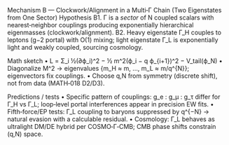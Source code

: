 Mechanism B — Clockwork/Alignment in a Multi‑Γ Chain (Two Eigenstates from One Sector)
Hypothesis
B1. Γ is a *sector* of N coupled scalars with nearest‑neighbor couplings producing exponentially hierarchical eigenmasses (clockwork/alignment).
B2. Heavy eigenstate Γ_H couples to leptons (g−2 portal) with O(1) mixing; light eigenstate Γ_L is exponentially light and weakly coupled, sourcing cosmology.

Math sketch
• L = Σ_i ½(∂ϕ_i)^2 − ½ m^2(ϕ_i − q ϕ_{i+1})^2 − V_tail(ϕ_N)
• Diagonalize M^2 → eigenvalues {m_H ≈ m, …, m_L ≈ m/q^{N}}; eigenvectors fix couplings.
• Choose q,N from symmetry (discrete shift), not from data (MATH‑018 D2/D3).

Predictions / tests
• Specific pattern of couplings: g_e : g_μ : g_τ differ for Γ_H vs Γ_L; loop‑level portal interferences appear in precision EW fits.
• Fifth‑force/EP tests: Γ_L coupling to baryons suppressed by q^{−N} → natural evasion with a calculable residual.
• Cosmology: Γ_L behaves as ultralight DM/DE hybrid per COSMO‑Γ‑CMB; CMB phase shifts constrain (q,N) space.
